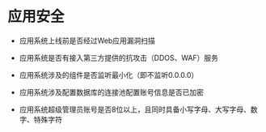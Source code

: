 # 应用安全

- 应用系统上线前是否经过Web应用漏洞扫描

- 应用系统是否有接入第三方提供的抗攻击（DDOS、WAF）服务

- 应用系统涉及的组件是否监听最小化（即不监听0.0.0.0）

- 应用系统涉及配置数据库的连接池配置账号信息是否已加密

- 应用系统超级管理员账号是否8位以上，且同时具备小写字母、大写字母、数字、特殊字符
